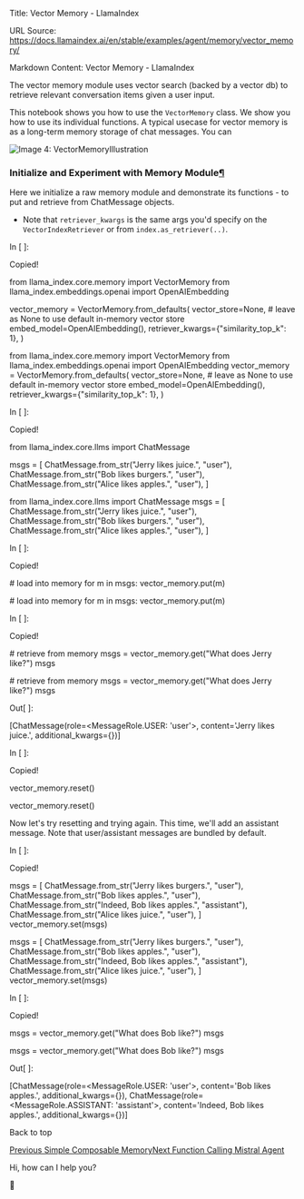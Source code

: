 Title: Vector Memory - LlamaIndex

URL Source: https://docs.llamaindex.ai/en/stable/examples/agent/memory/vector_memory/

Markdown Content:
Vector Memory - LlamaIndex


The vector memory module uses vector search (backed by a vector db) to retrieve relevant conversation items given a user input.

This notebook shows you how to use the `VectorMemory` class. We show you how to use its individual functions. A typical usecase for vector memory is as a long-term memory storage of chat messages. You can

![Image 4: VectorMemoryIllustration](https://d3ddy8balm3goa.cloudfront.net/llamaindex/vector-memory.excalidraw.svg)

### Initialize and Experiment with Memory Module[¶](https://docs.llamaindex.ai/en/stable/examples/agent/memory/vector_memory/#initialize-and-experiment-with-memory-module)

Here we initialize a raw memory module and demonstrate its functions - to put and retrieve from ChatMessage objects.

*   Note that `retriever_kwargs` is the same args you'd specify on the `VectorIndexRetriever` or from `index.as_retriever(..)`.

In \[ \]:

Copied!

from llama\_index.core.memory import VectorMemory
from llama\_index.embeddings.openai import OpenAIEmbedding

vector\_memory \= VectorMemory.from\_defaults(
    vector\_store\=None,  \# leave as None to use default in-memory vector store
    embed\_model\=OpenAIEmbedding(),
    retriever\_kwargs\={"similarity\_top\_k": 1},
)

from llama\_index.core.memory import VectorMemory from llama\_index.embeddings.openai import OpenAIEmbedding vector\_memory = VectorMemory.from\_defaults( vector\_store=None, # leave as None to use default in-memory vector store embed\_model=OpenAIEmbedding(), retriever\_kwargs={"similarity\_top\_k": 1}, )

In \[ \]:

Copied!

from llama\_index.core.llms import ChatMessage

msgs \= \[
    ChatMessage.from\_str("Jerry likes juice.", "user"),
    ChatMessage.from\_str("Bob likes burgers.", "user"),
    ChatMessage.from\_str("Alice likes apples.", "user"),
\]

from llama\_index.core.llms import ChatMessage msgs = \[ ChatMessage.from\_str("Jerry likes juice.", "user"), ChatMessage.from\_str("Bob likes burgers.", "user"), ChatMessage.from\_str("Alice likes apples.", "user"), \]

In \[ \]:

Copied!

\# load into memory
for m in msgs:
    vector\_memory.put(m)

\# load into memory for m in msgs: vector\_memory.put(m)

In \[ \]:

Copied!

\# retrieve from memory
msgs \= vector\_memory.get("What does Jerry like?")
msgs

\# retrieve from memory msgs = vector\_memory.get("What does Jerry like?") msgs

Out\[ \]:

\[ChatMessage(role=<MessageRole.USER: 'user'>, content='Jerry likes juice.', additional\_kwargs={})\]

In \[ \]:

Copied!

vector\_memory.reset()

vector\_memory.reset()

Now let's try resetting and trying again. This time, we'll add an assistant message. Note that user/assistant messages are bundled by default.

In \[ \]:

Copied!

msgs \= \[
    ChatMessage.from\_str("Jerry likes burgers.", "user"),
    ChatMessage.from\_str("Bob likes apples.", "user"),
    ChatMessage.from\_str("Indeed, Bob likes apples.", "assistant"),
    ChatMessage.from\_str("Alice likes juice.", "user"),
\]
vector\_memory.set(msgs)

msgs = \[ ChatMessage.from\_str("Jerry likes burgers.", "user"), ChatMessage.from\_str("Bob likes apples.", "user"), ChatMessage.from\_str("Indeed, Bob likes apples.", "assistant"), ChatMessage.from\_str("Alice likes juice.", "user"), \] vector\_memory.set(msgs)

In \[ \]:

Copied!

msgs \= vector\_memory.get("What does Bob like?")
msgs

msgs = vector\_memory.get("What does Bob like?") msgs

Out\[ \]:

\[ChatMessage(role=<MessageRole.USER: 'user'>, content='Bob likes apples.', additional\_kwargs={}),
 ChatMessage(role=<MessageRole.ASSISTANT: 'assistant'>, content='Indeed, Bob likes apples.', additional\_kwargs={})\]

Back to top

[Previous Simple Composable Memory](https://docs.llamaindex.ai/en/stable/examples/agent/memory/composable_memory/)[Next Function Calling Mistral Agent](https://docs.llamaindex.ai/en/stable/examples/agent/mistral_agent/)

Hi, how can I help you?

🦙
